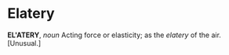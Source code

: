 # Elatery

**EL'ATERY**, _noun_ Acting force or elasticity; as the _elatery_ of the air. \[Unusual.\]